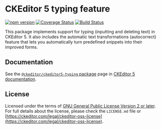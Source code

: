 CKEditor 5 typing feature
========================================

[![npm version](https://badge.fury.io/js/%40ckeditor%2Fckeditor5-typing.svg)](https://www.npmjs.com/package/@ckeditor/ckeditor5-typing)
[![Coverage Status](https://coveralls.io/repos/github/ckeditor/ckeditor5/badge.svg?branch=master)](https://coveralls.io/github/ckeditor/ckeditor5?branch=master)
[![Build Status](https://travis-ci.com/ckeditor/ckeditor5.svg?branch=master)](https://app.travis-ci.com/github/ckeditor/ckeditor5)

This package implements support for typing (inputting and deleting text) in CKEditor 5. It also includes the automatic text transformations (autocorrect) feature that lets you automatically turn predefined snippets into their improved forms.

## Documentation

See the [`@ckeditor/ckeditor5-typing` package](https://ckeditor.com/docs/ckeditor5/latest/api/typing.html) page in [CKEditor 5 documentation](https://ckeditor.com/docs/ckeditor5/latest/).

## License

Licensed under the terms of [GNU General Public License Version 2 or later](http://www.gnu.org/licenses/gpl.html). For full details about the license, please check the `LICENSE.md` file or [https://ckeditor.com/legal/ckeditor-oss-license](https://ckeditor.com/legal/ckeditor-oss-license).
